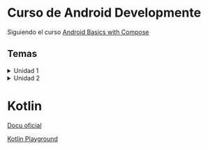 # Curso de Android Developmente

Siguiendo el curso [Android Basics with Compose](https://developer.android.com/courses/android-basics-compose/course)

## Temas

<details>
<summary>Unidad 1</summary>

- [1.1.3 - Hello world](./unit1/kotlin/hello_word/)
- [1.1.4 - Variables y Constantes](./unit1/kotlin/variables/)
- [1.1.5 - Functions](./unit1/kotlin/functions/)
- [1.2.2 - First Android App with Compose](./unit1/IDE/unit_1.2.2/)
- [1.3.3 & 1.3.4 - Birthday Card App with Compose](./unit1/JetpackCompose/)
- [1.3.5 Exercises](https://github.com/LuisParedes1/Android/tree/master/unit1/Exercises/)
- [1.3.6 Business Card app](https://github.com/LuisParedes1/Android/tree/master/unit1/Exercises/businessCard)

</details>

<details>
<summary>Unidad 2</summary>

- [2.1.1 - Kotlin Conditionals](./unit2/unit2.1.1_conditionals/)
- [2.1.2 - Nullable](./unit2/unit2.1.2_null/)

</details>

# Kotlin

[Docu oficial](https://kotlinlang.org/docs/home.html)

[Kotlin Playground](https://developer.android.com/training/kotlinplayground)
